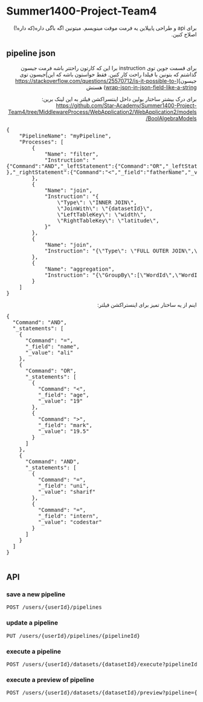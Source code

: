 # Summer1400-Project-Team4
<div dir="rtl">
برای api و طراحی پایپلاین یه فرمت موقت مینویسم. میتونین اگه باگی داره(که داره!) اصلاح کنین.
</div>


## pipeline json
<div dir="rtl">

برای قسمت جوین توی instruction برا این که کارتون راحتتر باشه فرمت جیسون گذاشتم که بتونین با فیلدا راحت کار کنین. فقط حواستون باشه که این]جیسون توی جیسون](https://stackoverflow.com/questions/25570712/is-it-possible-to-wrap-json-in-json-field-like-a-string) هستش

برای درک بیشتر ساختار بولین داخل اینتسراکشن فیلتر به این لینک برین:
https://github.com/Star-Academy/Summer1400-Project-Team4/tree/MiddlewareProcess/WebApplication2/WebApplication2/models/BoolAlgebraModels

</div>

<pre>
{
    "PipelineName": "myPipeline",
    "Processes": [
        {
            "Name": "filter",
            "Instruction": "
{"Command":"AND","_leftStatement":{"Command":"OR","_leftStatement":{"Command":"=","_field":"name","_value":"\"arash\""},"_rightStatement":{"Command":"<","_field":"age","_value":"19"}
},"_rightStatement":{"Command":"<","_field":"fatherName","_value":"\"saeed\""}}"
        },
        {
            "Name": "join",
            "Instruction": "{
                \"Type\": \"INNER JOIN\",
                \"JoinWith\": \"{datasetId}\",
                \"LeftTableKey\": \"width\",
                \"RightTableKey\": \"latitude\",
            }"
        },
        {
            "Name": "join",
            "Instruction": "{\"Type\": \"FULL OUTER JOIN\",\"JoinWith\": \"10\",\"LeftTableKey\": \"StudentNumber\",\"RightTableKey\": \"StudentNumber2\",}"
        }, 
        {
            "Name": "aggregation",
            "Instruction": "{\"GroupBy\":[\"WordId\",\"WordInfos\"],\"Operations\":[{\"FieldName\":\"WordId\",\"Type\":\"COUNT\",\"OutputFieldName\":\"COUNT\"},{\"FieldName\":\"WordId2\",\"Type\":\"COUNT\",\"OutputFieldName\":\"COUNT2\"}]}"
        }       
    ]
}
</pre>


<div dir="rtl">
اینم از یه ساختار تمیز برای اینستراکشن فیلتر:
</div>
<pre>
{
  "Command": "AND",
  "_statements": [
    {
      "Command": "=",
      "_field": "name",
      "_value": "ali"
    },
    {
      "Command": "OR",
      "_statements": [
        {
          "Command": "<",
          "_field": "age",
          "_value": "19"
        },
        {
          "Command": ">",
          "_field": "mark",
          "_value": "19.5"
        }
      ]
    },
    {
      "Command": "AND",
      "_statements": [
        {
          "Command": "=",
          "_field": "uni",
          "_value": "sharif"
        },
        {
          "Command": "=",
          "_field": "intern",
          "_value": "codestar"
        }
      ]
    }
  ]
}



</pre>

## API

### save a new pipeline

<pre>
POST /users/{userId}/pipelines
</pre>

### update a pipeline

<pre>
PUT /users/{userId}/pipelines/{pipelineId}
</pre>

### execute a pipeline

<pre>
POST /users/{userId}/datasets/{datasetId}/execute?pipelineId={pipelineId}&destination={datasetId}
</pre>

### execute a preview of pipeline

<pre>
POST /users/{userId}/datasets/{datasetId}/preview?pipeline={pipeline}
</pre>

